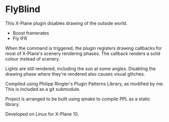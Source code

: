 FlyBlind
========

This X-Plane plugin disables drawing of the outside world.

 - Boost framerates
 - Fly IFR

When the command is triggered, the plugin registers drawing callbacks for most
of X-Plane's scenery rendering phases. The callback renders a solid colour
instead of scenery.

Lights are still rendered, including the sun at some angles. Disabling the
drawing phase where they're rendered also causes visual glitches.

Compiled using Philipp Ringler's Plugin Patterns Library, as modified by me.
This is included as a git submodule.

Project is arranged to be built using qmake to compile PPL as a static library.

Developed on Linux for X-Plane 10.
